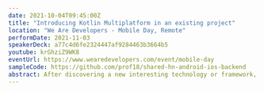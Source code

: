 ```yaml
---
date: 2021-10-04T09:45:00Z
title: "Introducing Kotlin Multiplatform in an existing project"
location: "We Are Developers - Mobile Day, Remote"
performDate: 2021-11-03
speakerDeck: a77c4d6fe2324447af9284463b3664b5
youtube: krGhziZ9WK8
eventUrl: https://www.wearedevelopers.com/event/mobile-day
sampleCode: https://github.com/prof18/shared-hn-android-ios-backend
abstract: After discovering a new interesting technology or framework, you will probably start asking yourself how to integrate it into an existing project. That’s because, the possibility to start with a blank canvas is rare (not impossible, but rare).<br><br>This is also the case for Kotlin Multiplatform, and even though it is still in alpha, you can already start to use it in production applications.<br><br>In this talk, we will understand which part of the code can be a starting point for sharing, how to consume the shared code and how to structure an existing project to have an as smooth as possible integration.
---
```

